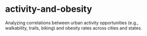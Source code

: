 # activity-and-obesity
Analyzing correlations between urban activity opportunities (e.g., walkability, trails, biking) and obesity rates across cities and states.
